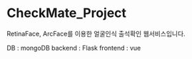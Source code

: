 # CheckMate_Project

RetinaFace, ArcFace를 이용한 얼굴인식 출석확인 웹서비스입니다. 


DB : mongoDB
backend : Flask
frontend : vue
